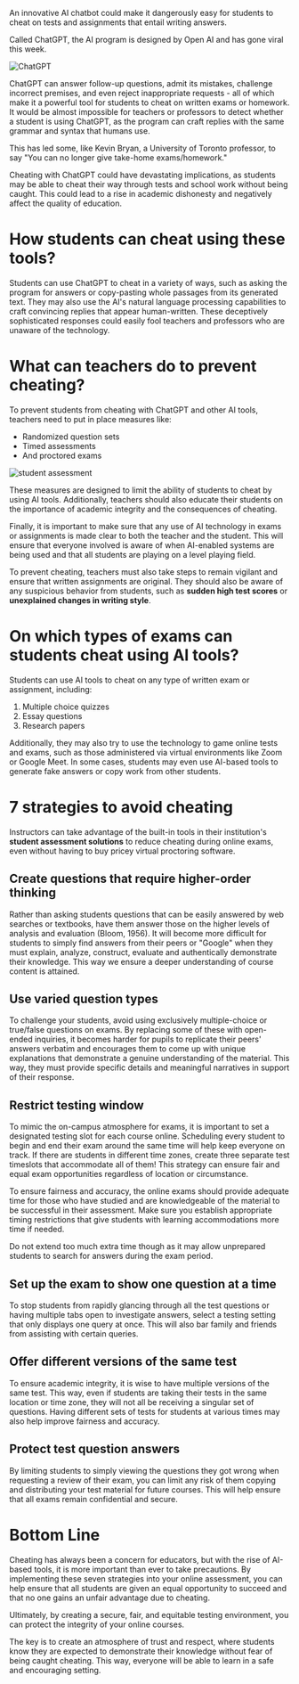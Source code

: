 ﻿An innovative AI chatbot could make it dangerously easy for students to cheat on tests and assignments that entail writing answers.

Called ChatGPT, the AI program is designed by Open AI and has gone viral this week.

![ChatGPT](/images/blog/8/2.webp)

ChatGPT can answer follow-up questions, admit its mistakes, challenge incorrect premises, and even reject inappropriate requests - all of which make it a powerful tool for students to cheat on written exams or homework. It would be almost impossible for teachers or professors to detect whether a student is using ChatGPT, as the program can craft replies with the same grammar and syntax that humans use.

This has led some, like Kevin Bryan, a University of Toronto professor, to say "You can no longer give take-home exams/homework."

Cheating with ChatGPT could have devastating implications, as students may be able to cheat their way through tests and school work without being caught. This could lead to a rise in academic dishonesty and negatively affect the quality of education.

# **How students can cheat using these tools?**

Students can use ChatGPT to cheat in a variety of ways, such as asking the program for answers or copy-pasting whole passages from its generated text. They may also use the AI's natural language processing capabilities to craft convincing replies that appear human-written. These deceptively sophisticated responses could easily fool teachers and professors who are unaware of the technology.

# **What can teachers do to prevent cheating?**

To prevent students from cheating with ChatGPT and other AI tools, teachers need to put in place measures like:

-   Randomized question sets
-   Timed assessments
-   And proctored exams

![student assessment](/images/blog/8/3.webp)

These measures are designed to limit the ability of students to cheat by using AI tools. Additionally, teachers should also educate their students on the importance of academic integrity and the consequences of cheating.

Finally, it is important to make sure that any use of AI technology in exams or assignments is made clear to both the teacher and the student. This will ensure that everyone involved is aware of when AI-enabled systems are being used and that all students are playing on a level playing field.

To prevent cheating, teachers must also take steps to remain vigilant and ensure that written assignments are original. They should also be aware of any suspicious behavior from students, such as **sudden high test scores** or **unexplained changes in writing style**.

# **On which types of exams can students cheat using AI tools?**

Students can use AI tools to cheat on any type of written exam or assignment, including:

1.  Multiple choice quizzes
2.  Essay questions
3.  Research papers

Additionally, they may also try to use the technology to game online tests and exams, such as those administered via virtual environments like Zoom or Google Meet. In some cases, students may even use AI-based tools to generate fake answers or copy work from other students.

# **7 strategies to avoid cheating**

Instructors can take advantage of the built-in tools in their institution's **student assessment solutions** to reduce cheating during online exams, even without having to buy pricey virtual proctoring software.

## **Create questions that require higher-order thinking**

Rather than asking students questions that can be easily answered by web searches or textbooks, have them answer those on the higher levels of analysis and evaluation (Bloom, 1956). It will become more difficult for students to simply find answers from their peers or "Google" when they must explain, analyze, construct, evaluate and authentically demonstrate their knowledge. This way we ensure a deeper understanding of course content is attained.

## **Use varied question types**

To challenge your students, avoid using exclusively multiple-choice or true/false questions on exams. By replacing some of these with open-ended inquiries, it becomes harder for pupils to replicate their peers' answers verbatim and encourages them to come up with unique explanations that demonstrate a genuine understanding of the material. This way, they must provide specific details and meaningful narratives in support of their response.

## **Restrict testing window**

To mimic the on-campus atmosphere for exams, it is important to set a designated testing slot for each course online. Scheduling every student to begin and end their exam around the same time will help keep everyone on track. If there are students in different time zones, create three separate test timeslots that accommodate all of them! This strategy can ensure fair and equal exam opportunities regardless of location or circumstance.

To ensure fairness and accuracy, the online exams should provide adequate time for those who have studied and are knowledgeable of the material to be successful in their assessment. Make sure you establish appropriate timing restrictions that give students with learning accommodations more time if needed.

Do not extend too much extra time though as it may allow unprepared students to search for answers during the exam period.

## **Set up the exam to show one question at a time**

To stop students from rapidly glancing through all the test questions or having multiple tabs open to investigate answers, select a testing setting that only displays one query at once. This will also bar family and friends from assisting with certain queries.

## **Offer different versions of the same test**

To ensure academic integrity, it is wise to have multiple versions of the same test. This way, even if students are taking their tests in the same location or time zone, they will not all be receiving a singular set of questions. Having different sets of tests for students at various times may also help improve fairness and accuracy.

## **Protect test question answers**

By limiting students to simply viewing the questions they got wrong when requesting a review of their exam, you can limit any risk of them copying and distributing your test material for future courses. This will help ensure that all exams remain confidential and secure.

# **Bottom Line**

Cheating has always been a concern for educators, but with the rise of AI-based tools, it is more important than ever to take precautions. By implementing these seven strategies into your online assessment, you can help ensure that all students are given an equal opportunity to succeed and that no one gains an unfair advantage due to cheating.

Ultimately, by creating a secure, fair, and equitable testing environment, you can protect the integrity of your online courses.

The key is to create an atmosphere of trust and respect, where students know they are expected to demonstrate their knowledge without fear of being caught cheating. This way, everyone will be able to learn in a safe and encouraging setting.
